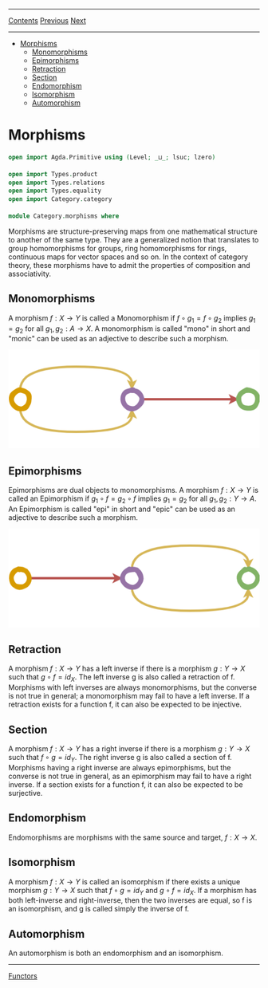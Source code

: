 ****
[Contents](contents.html)
[Previous](Category.category.html)
[Next](Category.functors.html)

<!-- START doctoc generated TOC please keep comment here to allow auto update -->
<!-- DON'T EDIT THIS SECTION, INSTEAD RE-RUN doctoc TO UPDATE -->
****

- [Morphisms](#morphisms)
  - [Monomorphisms](#monomorphisms)
  - [Epimorphisms](#epimorphisms)
  - [Retraction](#retraction)
  - [Section](#section)
  - [Endomorphism](#endomorphism)
  - [Isomorphism](#isomorphism)
  - [Automorphism](#automorphism)

<!-- END doctoc generated TOC please keep comment here to allow auto update -->

# Morphisms

```agda
open import Agda.Primitive using (Level; _⊔_; lsuc; lzero)

open import Types.product
open import Types.relations
open import Types.equality
open import Category.category

module Category.morphisms where
```

Morphisms are structure-preserving maps from one mathematical structure to another of the same type. They are a generalized notion that translates to group homomorphisms for groups, ring homomorphisms for rings, continuous maps for vector spaces and so on. In the context of category theory, these morphisms have to admit the properties of composition and associativity.

## Monomorphisms

A morphism $f : X → Y$ is called a Monomorphism if $f ∘ g_1 = f ∘ g_2$ implies $g_1 = g_2$ for all $g_1, g_2 : A → X$. A monomorphism is called "mono" in short and "monic" can be used as an adjective to describe such a morphism.

![Figure 1: Monomorphism](/artwork/monic.png)

## Epimorphisms

Epimorphisms are dual objects to monomorphisms. A morphism $f : X → Y$ is called an Epimorphism if $g_1 ∘ f = g_2 ∘ f$ implies $g_1 = g_2$ for all $g_1, g_2 : Y → A$. An Epimorphism is called "epi" in short and "epic" can be used as an adjective to describe such a morphism.

![Figure 2: Epimorphism](/artwork/epic.png)

## Retraction

A morphism $f: X → Y$ has a left inverse if there is a morphism $g: Y → X$ such that $g ∘ f = id_X$. The left inverse g is also called a retraction of f. Morphisms with left inverses are always monomorphisms, but the converse is not true in general; a monomorphism may fail to have a left inverse. If a retraction exists for a function f, it can also be expected to be injective.

## Section

A morphism $f: X → Y$ has a right inverse if there is a morphism $g: Y → X$ such that $f ∘ g = id_Y$. The right inverse g is also called a section of f. Morphisms having a right inverse are always epimorphisms, but the converse is not true in general, as an epimorphism may fail to have a right inverse. If a section exists for a function f, it can also be expected to be surjective.

## Endomorphism

Endomorphisms are morphisms with the same source and target, $f : X → X$.

## Isomorphism

A morphism $f : X → Y$ is called an isomorphism if there exists a unique morphism $g: Y → X$ such that $f ∘ g = id_Y$ and $g ∘ f = id_X$. If a morphism has both left-inverse and right-inverse, then the two inverses are equal, so f is an isomorphism, and g is called simply the inverse of f.

## Automorphism

An automorphism is both an endomorphism and an isomorphism.

---

[Functors](./Category.functors.html)
